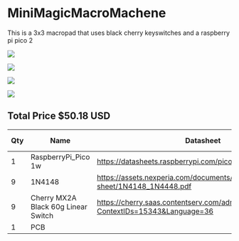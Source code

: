 # MiniMagicMacroMachene


This is a 3x3 macropad that uses black cherry keyswitches and a raspberry pi pico 2

![](https://hc-cdn.hel1.your-objectstorage.com/s/v3/f991de79bde488d023c933982953797590d9f2c7_image.png)

![](https://hc-cdn.hel1.your-objectstorage.com/s/v3/207465efb79e7bfdae7e1e5a1582351e55a2cdda_image.png)

![](https://hc-cdn.hel1.your-objectstorage.com/s/v3/d83f64d1468e36552dbad9a09bb2207f488d73d4_image.png)

![](https://hc-cdn.hel1.your-objectstorage.com/s/v3/01fa173185cb39b1c125f12657aa8aef534b38cb_screenshot_2025-05-19_104359.png)

## Total Price $50.18 USD

| Qty | Name                                | Datasheet                                                                               | source                                                                                       | unit cost | Total cost |
|-----|-------------------------------------|-----------------------------------------------------------------------------------------|----------------------------------------------------------------------------------------------|-----------|------------|
| 1   | RaspberryPi_Pico 1w                  | https://datasheets.raspberrypi.com/pico/pico-datasheet.pdf                              | https://www.pishop.us/product/raspberry-pi-pico-wh-pre-soldered-headers/                     | 13.95     | 13.95      |
| 9   | 1N4148                              | https://assets.nexperia.com/documents/data-sheet/1N4148_1N4448.pdf                      | https://www.digikey.com/en/products/detail/onsemi/1N4148/458603                              | 0.1       | 7.38       |
| 9   | Cherry MX2A Black 60g Linear Switch | https://cherry.saas.contentserv.com/admin/rest/document/30?ContextIDs=15343&Language=36 | https://mechanicalkeyboards.com/products/cherry-mx2a-black-60g-linear?variant=48014721286444 | 0.4       | 8.79       |
| 1   | PCB                                 |                                                                                         | https://www.pcbway.com/QuickOrderOnline.aspx                                                 | 20.06     | 20.06      |
